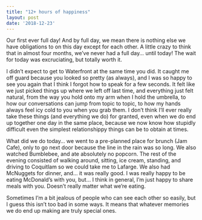 ```yaml
---
title: "12+ hours of happiness"
layout: post
date: '2018-12-23'
---
```


Our first ever full day! And by full day, we mean there is nothing else we have obligations to on this day except for each other. A little crazy to think that in almost four months, we’ve never had a full day… until today! The wait for today was excruciating, but totally worth it. 

I didn’t expect to get to Waterfront at the same time you did. It caught me off guard because you looked so pretty (as always), and I was so happy to see you again that I think I forgot how to speak for a few seconds. It felt like we just picked things up where we left off last time, and everything just felt natural, from the way you hold onto my arm when I hold the umbrella, to how our conversations can jump from topic to topic, to how my hands always feel icy cold to you when you grab them. I don’t think I’ll ever really take these things (and everything we do) for granted, even when we do end up together one day in the same place, because we now know how stupidly difficult even the simplest relationshippy things can be to obtain at times.

What did we do today… we went to a pre-planned place for brunch (Jam Cafe), only to go next door because the line in the rain was so long. We also watched Bumblebee, and ate absolutely no popcorn. The rest of the evening consisted of walking around, sitting, ice cream, standing, and driving to Coquitlam so we could take me to Lafarge. We also had McNuggets for dinner, and… it was really good. I was really happy to be eating McDonald’s with you, but… I think in general, I’m just happy to share meals with you. Doesn’t really matter what we’re eating. 

Sometimes I’m a bit jealous of people who can see each other so easily, but I guess this isn’t too bad in some ways. It means that whatever memories we do end up making are truly special ones.